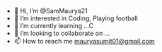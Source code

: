 - 👋 Hi, I’m @SamMaurya21
- 👀 I’m interested in  Coding, Playing football 
- 🌱 I’m currently learning ...C
- 💞️ I’m looking to collaborate on ...
- 📫 How to reach me  mauryasumit01@gmail.com

<!---
SamMaurya21/SamMaurya21 is a ✨ special ✨ repository because its `README.md` (this file) appears on your GitHub profile.
You can click the Preview link to take a look at your changes.
--->
